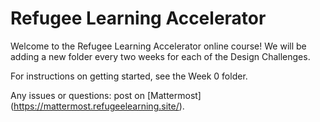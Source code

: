 # Refugee Learning Accelerator

Welcome to the Refugee Learning Accelerator online course! We will be adding a new folder every two weeks for each of the Design Challenges. 

For instructions on getting started, see the Week 0 folder. 

Any issues or questions: post on [Mattermost] (https://mattermost.refugeelearning.site/).